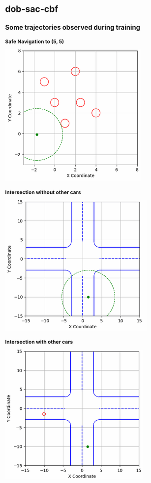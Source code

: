 # dob-sac-cbf

## Some trajectories observed during training
### Safe Navigation to (5, 5)
![Safe Navigation to (5, 5)](https://github.com/Tafels6/dob-sac-cbf/blob/main/pics/6moving_goal5-5.gif?raw=true)

### Intersection without other cars
![Trajectory in intersection without other cars](https://github.com/Tafels6/dob-sac-cbf/blob/main/pics/intersection_only_lane.gif?raw=true)

### Intersection with other cars
![Trajectory in intersection with other cars](https://github.com/Tafels6/dob-sac-cbf/blob/main/pics/traj_intersection.gif?raw=true)
